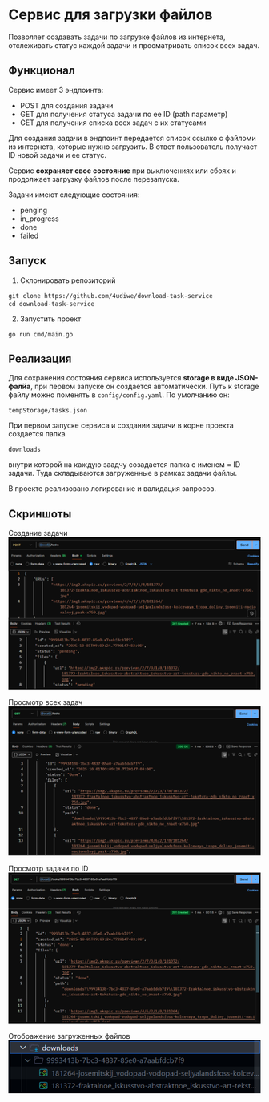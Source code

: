 # Сервис для загрузки файлов
Позволяет создавать задачи по загрузке файлов из интернета, отслеживать статус каждой задачи и просматривать список всех задач.

## Функционал
Сервис имеет 3 эндпоинта:
- POST для создания задачи
- GET для получения статуса задачи по ее ID (path параметр)
- GET для получения списка всех задач с их статусами

Для создания задачи в эндпоинт передается список ссылко с файломи из интернета, которые нужно загрузить. В ответ пользователь получает ID новой задачи и ее статус.

Сервис **сохраняет свое состояние** при выключениях или сбоях и продолжает загрузку файлов после перезапуска.

Задачи имеют следующие состояния: 
- penging
- in_progress
- done
- failed

## Запуск
1. Склонировать репозиторий
```
git clone https://github.com/4udiwe/download-task-service
cd download-task-service
```
2. Запустить проект
```
go run cmd/main.go
```

## Реализация
Для сохранения состояния сервиса используется **storage в виде JSON-фалйа**, при первом запуске он создается автоматически.
Путь к storage файлу можно поменять в `config/config.yaml`. По умолчанию он:
    
    tempStorage/tasks.json  

При первом запуске сервиса и создании задачи в корне проекта создается папка 

    downloads

внутри которой на каждую заадчу созадается папка с именем = ID задачи. Туда складываются загруженные в рамках задачи файлы.

В проекте реализовано логирование и валидация запросов.

## Скриншоты 
Создание задачи
  ![query1](pictures/post_task.png)

Просмотр всех задач
  ![query2](pictures/get_tasks.png)

Просмотр задачи по ID
  ![query3](pictures/get_by_id.png)

Отображение загруженных файлов
  ![saved](pictures/saved.png)